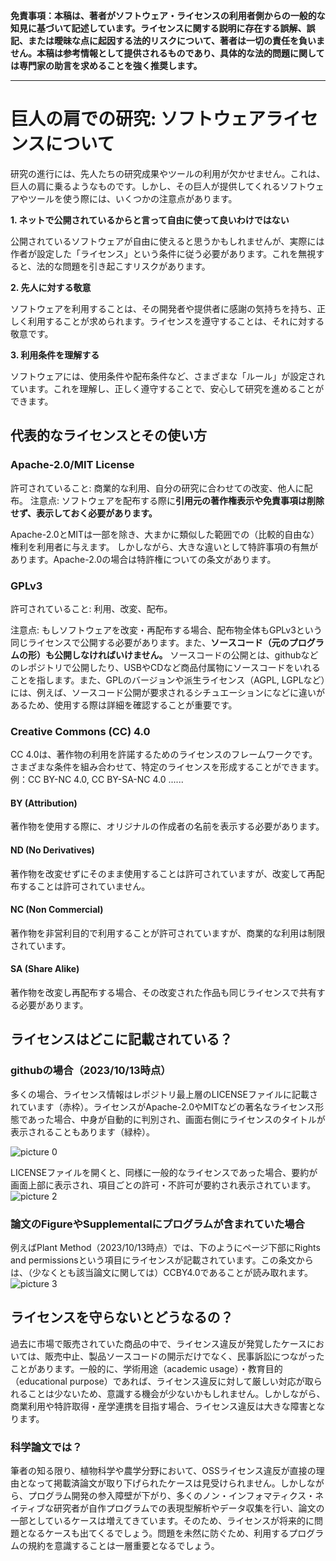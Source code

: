 **免責事項：本稿は、著者がソフトウェア・ライセンスの利用者側からの一般的な知見に基づいて記述しています。ライセンスに関する説明に存在する誤解、誤記、または曖昧な点に起因する法的リスクについて、著者は一切の責任を負いません。本稿は参考情報として提供されるものであり、具体的な法的問題に関しては専門家の助言を求めることを強く推奨します。**

---

# 巨人の肩での研究: ソフトウェアライセンスについて

研究の進行には、先人たちの研究成果やツールの利用が欠かせません。これは、巨人の肩に乗るようなものです。しかし、その巨人が提供してくれるソフトウェアやツールを使う際には、いくつかの注意点があります。

**1. ネットで公開されているからと言って自由に使って良いわけではない**

公開されているソフトウェアが自由に使えると思うかもしれませんが、実際には作者が設定した「ライセンス」という条件に従う必要があります。これを無視すると、法的な問題を引き起こすリスクがあります。

**2. 先人に対する敬意**

ソフトウェアを利用することは、その開発者や提供者に感謝の気持ちを持ち、正しく利用することが求められます。ライセンスを遵守することは、それに対する敬意です。

**3. 利用条件を理解する**

ソフトウェアには、使用条件や配布条件など、さまざまな「ルール」が設定されています。これを理解し、正しく遵守することで、安心して研究を進めることができます。

## 代表的なライセンスとその使い方

### Apache-2.0/MIT License

許可されていること: 商業的な利用、自分の研究に合わせての改変、他人に配布。
注意点: ソフトウェアを配布する際に**引用元の著作権表示や免責事項は削除せず、表示しておく必要があります。**

Apache-2.0とMITは一部を除き、大まかに類似した範囲での（比較的自由な）権利を利用者に与えます。
しかしながら、大きな違いとして特許事項の有無があります。Apache-2.0の場合は特許権についての条文があります。

### GPLv3

許可されていること: 利用、改変、配布。

注意点: もしソフトウェアを改変・再配布する場合、配布物全体もGPLv3という同じライセンスで公開する必要があります。また、**ソースコード（元のプログラムの形）も公開しなければいけません。** ソースコードの公開とは、githubなどのレポジトリで公開したり、USBやCDなど商品付属物にソースコードをいれることを指します。また、GPLのバージョンや派生ライセンス（AGPL, LGPLなど）には、例えば、ソースコード公開が要求されるシチュエーションになどに違いがあるため、使用する際は詳細を確認することが重要です。

### Creative Commons (CC) 4.0

CC 4.0は、著作物の利用を許諾するためのライセンスのフレームワークです。さまざまな条件を組み合わせて、特定のライセンスを形成することができます。例：CC BY-NC 4.0, CC BY-SA-NC 4.0 ......

#### BY (Attribution)

著作物を使用する際に、オリジナルの作成者の名前を表示する必要があります。

#### ND (No Derivatives)

著作物を改変せずにそのまま使用することは許可されていますが、改変して再配布することは許可されていません。

#### NC (Non Commercial)

著作物を非営利目的で利用することが許可されていますが、商業的な利用は制限されています。

#### SA (Share Alike)

著作物を改変し再配布する場合、その改変された作品も同じライセンスで共有する必要があります。

## ライセンスはどこに記載されている？

### githubの場合（2023/10/13時点）

多くの場合、ライセンス情報はレポジトリ最上層のLICENSEファイルに記載されています（赤枠）。ライセンスがApache-2.0やMITなどの著名なライセンス形態であった場合、中身が自動的に判別され、画面右側にライセンスのタイトルが表示されることもあります（緑枠）。

![picture 0](https://cdn.jsdelivr.net/gh/phytometrics/plant_phenotyping_python@main/assets/db49754f2b137a0f7378c79210c53e034c5708683206252519ae0ba14979aa38.png)

LICENSEファイルを開くと、同様に一般的なライセンスであった場合、要約が画面上部に表示され、項目ごとの許可・不許可が要約され表示されています。
![picture 2](https://cdn.jsdelivr.net/gh/phytometrics/plant_phenotyping_python@main/assets/7905e2357e70b305ff9c5c3f264f14d9b4fdc5c2ce95ad955c73336cc8bb50e2.png)

### 論文のFigureやSupplementalにプログラムが含まれていた場合

例えばPlant Method（2023/10/13時点）では、下のようにページ下部にRights and permissionsという項目にライセンスが記載されています。この条文からは、（少なくとも該当論文に関しては）CCBY4.0であることが読み取れます。
![picture 3](https://cdn.jsdelivr.net/gh/phytometrics/plant_phenotyping_python@main/assets/28b83a2a8c8c42ffe6ca4728bc3048dd71938313ef21f3c78c50c19b5b4ba5cd.png)

## ライセンスを守らないとどうなるの？

過去に市場で販売されていた商品の中で、ライセンス違反が発覚したケースにおいては、販売中止、製品ソースコードの開示だけでなく、民事訴訟につながったことがあります。一般的に、学術用途（academic usage）・教育目的（educational purpose）であれば、ライセンス違反に対して厳しい対応が取られることは少ないため、意識する機会が少ないかもしれません。しかしながら、商業利用や特許取得・産学連携を目指す場合、ライセンス違反は大きな障害となります。

### 科学論文では？

筆者の知る限り、植物科学や農学分野において、OSSライセンス違反が直接の理由となって掲載済論文が取り下げられたケースは見受けられません。しかしながら、プログラム開発の参入障壁が下がり、多くのノン・インフォマティクス・ネイティブな研究者が自作プログラムでの表現型解析やデータ収集を行い、論文の一部としているケースは増えてきています。そのため、ライセンスが将来的に問題となるケースも出てくるでしょう。問題を未然に防ぐため、利用するプログラムの規約を意識することは一層重要となるでしょう。

